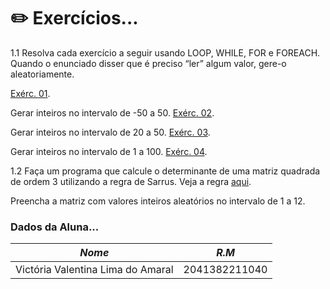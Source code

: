 # ✏️ Exercícios...

1.1 Resolva cada exercício a seguir usando LOOP, WHILE, FOR e FOREACH. Quando o enunciado disser que é preciso “ler” algum valor, gere-o aleatoriamente.

[Exérc. 01](https://www.beecrowd.com.br/judge/pt/problems/view/1059).

Gerar inteiros no intervalo de -50 a 50.
[Exérc. 02](https://www.beecrowd.com.br/judge/pt/problems/view/1060).

Gerar inteiros no intervalo de 20 a 50.
[Exérc. 03](https://www.beecrowd.com.br/judge/pt/problems/view/1071).

Gerar inteiros no intervalo de 1 a 100.
[Exérc. 04](https://www.beecrowd.com.br/judge/pt/problems/view/1101).

1.2 Faça um programa que calcule o determinante de uma matriz quadrada de ordem 3 utilizando a regra de Sarrus. Veja a regra [aqui](https://en.wikipedia.org/wiki/Rule_of_Sarrus).

Preencha a matriz com valores inteiros aleatórios no intervalo de 1 a 12.

### Dados da Aluna...

| *Nome* | *R.M*|
|------|---------|
|Victória Valentina Lima do Amaral|2041382211040|